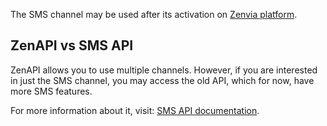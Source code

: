 The SMS channel may be used after its activation on [Zenvia platform](https://app.zenvia.com/home/credentials).

## ZenAPI vs SMS API
ZenAPI allows you to use multiple channels. However, if you are interested in just
the SMS channel, you may access the old API, which for now, have more
SMS features.

For more information about it, visit: [SMS API documentation](https://zenviasmsenus.docs.apiary.io/#).
